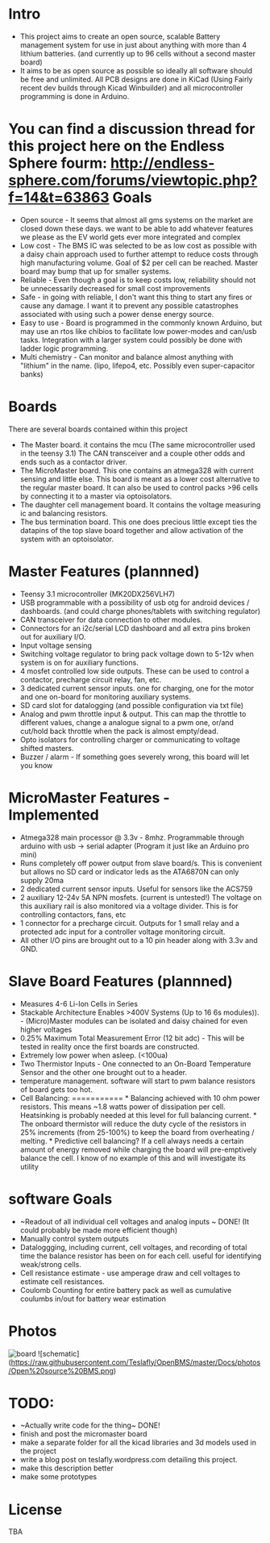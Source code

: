 Intro
==========
* This project aims to create an open source, scalable Battery management system for use in just about anything with more than 4 lithium batteries. (and currently up to 96 cells without a second master board)
* It aims to be as open source as possible so ideally all software should be free and unlimited. All PCB designs are done in KiCad (Using Fairly recent dev builds through Kicad Winbuilder) and all microcontroller programming is done in Arduino.

You can find a discussion thread for this project here on the Endless Sphere fourm: http://endless-sphere.com/forums/viewtopic.php?f=14&t=63863
Goals
==========
* Open source - It seems that almost all gms systems on the market are closed down these days. we want to be able to add whatever features we please as the EV world gets ever more integrated and complex
* Low cost - The BMS IC was selected to be as low cost as possible with a daisy chain approach used to further attempt to reduce costs through high manufacturing volume. Goal of $2 per cell can be reached. Master board may bump that up for smaller systems.
* Reliable - Even though a goal is to keep costs low, reliability should not be unnecessarily decreased for small cost improvements
* Safe - in going with reliable, I don't want this thing to start any fires or cause any damage. I want it to prevent any possible catastrophes associated with using such a power dense energy source.
* Easy to use - Board is programmed in the commonly known Arduino, but may use an rtos like chibios to facilitate low power-modes and can/usb tasks. Integration with a larger system could possibly be done with ladder logic programming.
* Multi chemistry - Can monitor and balance almost anything with "lithium" in the name. (lipo, lifepo4, etc. Possibly even super-capacitor banks)

Boards
===============
There are several boards contained within this project

* The Master board. it contains the mcu (The same microcontroller used in the teensy 3.1) The CAN transceiver and a couple other odds and ends such as a contactor driver.
* The MicroMaster board. This one contains an atmega328 with current sensing and little else. 
This board is meant as a lower cost alternative to the regular master board. It can also be used to control packs >96 cells by connecting it to a master via optoisolators.
* The daughter cell management board. It contains the voltage measuring ic and balancing resistors.
* The bus termination board. This one does precious little except ties the datapins of the top slave board together and allow activation of the system with an optoisolator.


Master Features (plannned)
===============
* Teensy 3.1 microcontroller (MK20DX256VLH7)
* USB programmable with a possibility of usb otg for android devices / dashboards. (and could charge phones/tablets with switching regulator)
* CAN transceiver for data connection to other modules.
* Connectors for an i2c/serial LCD dashboard and all extra pins broken out for auxiliary I/O.
* Input voltage sensing
* Switching voltage regulator to bring pack voltage down to 5-12v when system is on for auxiliary functions.
* 4 mosfet controlled low side outputs. These can be used to control a contactor, precharge circuit relay, fan, etc.
* 3 dedicated current sensor inputs. one for charging, one for the motor and one on-board for monitoring auxiliary systems.
* SD card slot for datalogging (and possible configuration via txt file)
* Analog and pwm throttle input & output. This can map the throttle to different values, change a analogue signal to a pwm one, or/and cut/hold back throttle when the pack is almost empty/dead.
* Opto isolators for controlling charger or communicating to voltage shifted masters.
* Buzzer / alarm - If something goes severely wrong, this board will let you know


MicroMaster Features - Implemented
===============
* Atmega328 main processor @ 3.3v - 8mhz. Programmable through arduino with usb -> serial adapter (Program it just like an Arduino pro mini)
* Runs completely off power output from slave board/s. This is convenient but allows no SD card or indicator leds as the ATA6870N can only supply 20ma
* 2 dedicated current sensor inputs. Useful for sensors like the ACS759
* 2 auxiliary 12-24v 5A NPN mosfets. (current is untested!) The voltage on this auxiliary rail is also monitored via a voltage divider. This is for controlling contactors, fans, etc
* 1 connector for a precharge circuit. Outputs for 1 small relay and a protected adc input for a controller voltage monitoring circuit.
* All other I/O pins are brought out to a 10 pin header along with 3.3v and GND. 



Slave Board Features (plannned)
===========
* Measures 4-6 Li-Ion Cells in Series 
* Stackable Architecture Enables >400V Systems (Up to 16 6s modules)). - (Micro)Master modules can be isolated and daisy chained  for even higher voltages 
* 0.25% Maximum Total Measurement Error (12 bit adc) - This will be tested in reality once the first boards are constructed.
* Extremely low power when asleep. (<100ua)
* Two Thermistor Inputs - One connected to an On-Board Temperature Sensor and the other one brought out to a header.
* temperature management. software will start to pwm balance resistors of board gets too hot.
* Cell Balancing:
===========
        * Balancing achieved with 10 ohm power resistors. This means ~1.8 watts power of dissipation per cell. Heatsinking is probably needed at this level for full balancing current.
        * The onboard thermistor will reduce the duty cycle of the resistors in 25% increments (from 25-100%) to keep the board from overheating / melting.
        * Predictive cell balancing? If a cell always needs a certain amount of energy removed while charging the board will pre-emptively balance the cell. I know of no example of this and will investigate its utility 

    

software Goals
===========
* ~Readout of all individual cell voltages and analog inputs ~ DONE! (It could probably be made more efficient though)
* Manually control system outputs 
* Dataloggging, including current, cell voltages, and recording of total time the balance resistor has been on for each cell. useful for identifying weak/strong cells.
* Cell resistance estimate - use amperage draw and cell voltages to estimate cell resistances.
* Coulomb Counting for entire battery pack as well as cumulative coulumbs in/out for battery wear estimation

  
  
Photos
===========
![board](https://github.com/Teslafly/OpenBMS/blob/master/Docs/photos/Open%20source%20BMS.jpg?raw=true)
![schematic] (https://raw.githubusercontent.com/Teslafly/OpenBMS/master/Docs/photos/Open%20source%20BMS.png)


TODO:
===============
* ~Actually write code for the thing~ DONE!
* finish and post the micromaster board
* make a separate folder for all the kicad libraries and 3d models used in the project
* write a blog post on teslafly.wordpress.com detailing this project.
* make this description better
* make some prototypes 



License
===========
TBA